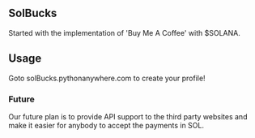 ## SolBucks
Started with the implementation of 'Buy Me A Coffee' with $SOLANA.

## Usage
Goto solBucks.pythonanywhere.com to create your profile!

### Future
Our future plan is to provide API support to the third party websites and make it easier for anybody to accept the payments in SOL.

